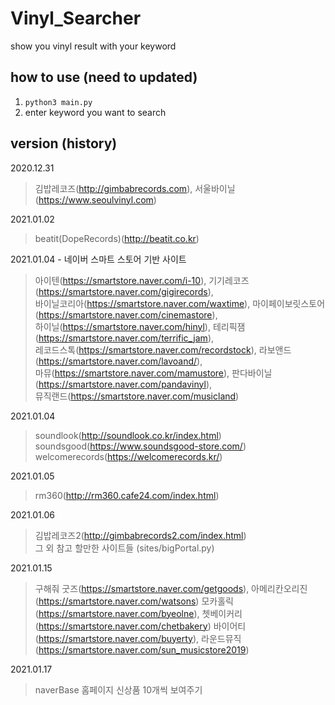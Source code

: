 # Vinyl_Searcher

show you vinyl result with your keyword

## how to use (need to updated)
1. ```python3 main.py```
2. enter keyword you want to search

## version (history)
2020.12.31   
> 김밥레코즈(http://gimbabrecords.com), 서울바이닐(https://www.seoulvinyl.com)    

2021.01.02 
> beatit(DopeRecords)(http://beatit.co.kr)
  
2021.01.04 - 네이버 스마트 스토어 기반 사이트 
> 아이텐(https://smartstore.naver.com/i-10), 기기레코즈(https://smartstore.naver.com/gigirecords),   
바이닐코리아(https://smartstore.naver.com/waxtime), 마이페이보릿스토어(https://smartstore.naver.com/cinemastore),   
하이닐(https://smartstore.naver.com/hinyl), 테리픽잼(https://smartstore.naver.com/terrific_jam),   
레코드스톡(https://smartstore.naver.com/recordstock), 라보앤드(https://smartstore.naver.com/lavoand/),   
마뮤(https://smartstore.naver.com/mamustore), 판다바이닐(https://smartstore.naver.com/pandavinyl),   
뮤직랜드(https://smartstore.naver.com/musicland)  


2021.01.04
> soundlook(http://soundlook.co.kr/index.html)  
> soundsgood(https://www.soundsgood-store.com/)  
> welcomerecords(https://welcomerecords.kr/)


2021.01.05
> rm360(http://rm360.cafe24.com/index.html)  


2021.01.06
> 김밥레코즈2(http://gimbabrecords2.com/index.html)  
> 그 외 참고 할만한 사이트들 (sites/bigPortal.py)


2021.01.15
> 구해줘 굿즈(https://smartstore.naver.com/getgoods), 아메리칸오리진(https://smartstore.naver.com/watsons)
> 모카홀릭(https://smartstore.naver.com/byeolne), 쳇베이커리(https://smartstore.naver.com/chetbakery)
> 바이어티(https://smartstore.naver.com/buyerty), 라운드뮤직(https://smartstore.naver.com/sun_musicstore2019)


2021.01.17
> naverBase 홈페이지 신상품 10개씩 보여주기